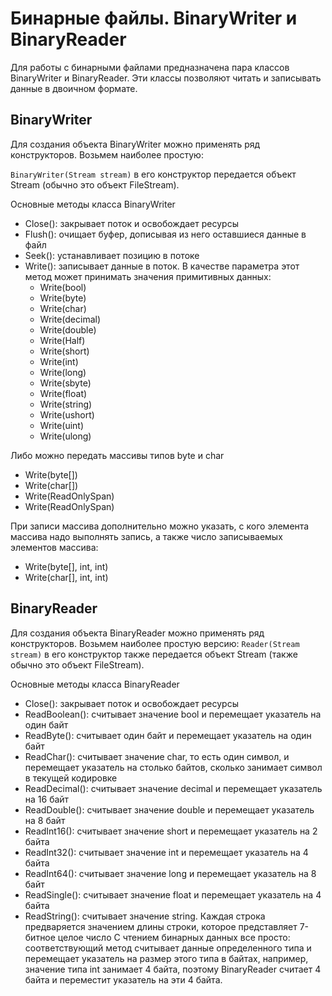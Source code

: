 # Бинарные файлы. BinaryWriter и BinaryReader
Для работы с бинарными файлами предназначена пара классов BinaryWriter и BinaryReader. Эти классы позволяют читать и записывать данные в двоичном формате.

## BinaryWriter
Для создания объекта BinaryWriter можно применять ряд конструкторов. Возьмем наиболее простую:

``` BinaryWriter(Stream stream) ```
в его конструктор передается объект Stream (обычно это объект FileStream).

Основные методы класса BinaryWriter
- Close(): закрывает поток и освобождает ресурсы
- Flush(): очищает буфер, дописывая из него оставшиеся данные в файл
- Seek(): устанавливает позицию в потоке
- Write(): записывает данные в поток. В качестве параметра этот метод может принимать значения примитивных данных:
    + Write(bool)
    + Write(byte)
    + Write(char)
    + Write(decimal)
    + Write(double)
    + Write(Half)
    + Write(short)
    + Write(int)
    + Write(long)
    + Write(sbyte)
    + Write(float)
    + Write(string)
    + Write(ushort)
    + Write(uint)
    + Write(ulong)
  
Либо можно передать массивы типов byte и char  
+ Write(byte[])  
+ Write(char[])  
+ Write(ReadOnlySpan<byte>)  
+ Write(ReadOnlySpan<char>)  
  
При записи массива дополнительно можно указать, с кого элемента массива надо выполнять запись, а также число записываемых элементов массива:  
+ Write(byte[], int, int)  
+ Write(char[], int, int)  


## BinaryReader
Для создания объекта BinaryReader можно применять ряд конструкторов. Возьмем наиболее простую версию:
``` Reader(Stream stream) ```
  в его конструктор также передается объект Stream (также обычно это объект FileStream).

Основные методы класса BinaryReader
- Close(): закрывает поток и освобождает ресурсы
- ReadBoolean(): считывает значение bool и перемещает указатель на один байт
- ReadByte(): считывает один байт и перемещает указатель на один байт
- ReadChar(): считывает значение char, то есть один символ, и перемещает указатель на столько байтов, сколько занимает символ в текущей кодировке
- ReadDecimal(): считывает значение decimal и перемещает указатель на 16 байт
- ReadDouble(): считывает значение double и перемещает указатель на 8 байт
- ReadInt16(): считывает значение short и перемещает указатель на 2 байта
- ReadInt32(): считывает значение int и перемещает указатель на 4 байта
- ReadInt64(): считывает значение long и перемещает указатель на 8 байт
- ReadSingle(): считывает значение float и перемещает указатель на 4 байта
- ReadString(): считывает значение string. Каждая строка предваряется значением длины строки, которое представляет 7-битное целое число
С чтением бинарных данных все просто: соответствующий метод считывает данные определенного типа и перемещает указатель на размер этого типа в байтах, например, значение типа int занимает 4 байта, поэтому BinaryReader считает 4 байта и переместит указатель на эти 4 байта.






